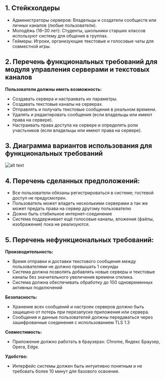 ## 1. Стейкхолдеры
 - Администраторы серверов: Владельцы и создатели сообществ или личных каналов (любые пользователи).
 - Молодёжь (16–30 лет): Студенты, школьники старших классов используют систему для общения в группах.
 - Геймеры: Игроки, организующие текстовые и голосовые чаты для совместной игры.

 ## 2. Перечень функциональных требований для модуля управления серверами и текстовых каналов
 **Пользователи должны иметь возможность:**
  - Создавать сервера и настраивать их параметры.
  - Создавать текстовые каналы на серверах.
  - Отправлять и получать текстовые сообщения в реальном времени.
  - Удалять и редактировать сообщения (если владельцы или имеют права на сервере).
  - Настраивать права доступа на сервере и определять роли участьников (если владельцы или имеют права на сервере).
 ## 3. Диаграмма вариантов использования для функциональных требований
 ![alt text](./act.svg)
 ## 4. Перечень сделанных предположений:
  - Все пользователи обязаны регистрироваться в системе; гостевой доступ не предусмотрен.
  - Пользователь может владеть несколькими серверами а так же может предать права на сервер другому пользователю
  - Дожно быть стабильное интернет-соединение
  - Система поддерживает ещё голосовые каналы, вложения (файлы, изображения) пока не реализуются.
 ## 5. Перечень нефункциональных требований:
 
**Производительность:**
  - Время отправки и доставки текстового сообщения между пользователями не должно превышать 1 секунды
  - Система должна позволять добавлять новые серверы и текстовые каналы без значительного увеличения времени отклика.
  - Система должна обеспечивать обработку до 100 одновременных активных подключений

**Безопасность:**
  - Хранение всех сообщений и настроек серверов должно быть защищено от потерь при перезапуске приложения или сервера.
  - Сообщения и данные пользователей должны передаваться через зашифрованные соединения с использованием TLS 1.3

**Совместимость:**
  - Приложение должно работать в браузерах: Chrome, Яндекс Браузер, Opera, Edge.

**Удобство:**
  - Интерфейс системы должен быть интуитивно понятным и не требовать более 10 минут для базового освоения. 

